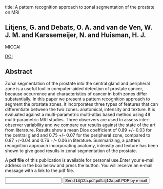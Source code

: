title: A pattern recognition approach to zonal segmentation of the prostate on MRI

## Litjens, G. and Debats, O. A. and van de Ven, W. J. M. and Karssemeijer, N. and Huisman, H. J.
MICCAI

<a href="https://doi.org/10.1007/978-3-642-33418-4_51">DOI</a>

## Abstract
Zonal segmentation of the prostate into the central gland and peripheral zone is a useful tool in computer-aided detection of prostate cancer, because occurrence and characteristics of cancer in both zones differ substantially. In this paper we present a pattern recognition approach to segment the prostate zones. It incorporates three types of features that can differentiate between the two zones: anatomical, intensity and texture. It is evaluated against a multi-parametric multi-atlas based method using 48 multi-parametric MRI studies. Three observers are used to assess inter-observer variability and we compare our results against the state of the art from literature. Results show a mean Dice coefficient of 0.89 +/- 0.03 for the central gland and 0.75 +/- 0.07 for the peripheral zone, compared to 0.87 +/-0.04 and 0.76 +/- 0.06 in literature. Summarizing, a pattern recognition approach incorporating anatomy, intensity and texture has been shown to give good results in zonal segmentation of the prostate.

A <b>pdf file</b> of this publication is available for personal use.Enter your e-mail address in the box below and press the button. You will receive an e-mail message with a link to the pdf file.
<form action="sender.php">  <input type="text" name="email">  <input type="submit" value="Send Litj12a.pdf:pdfLitj12a.pdf:PDF by e-mail"></form>